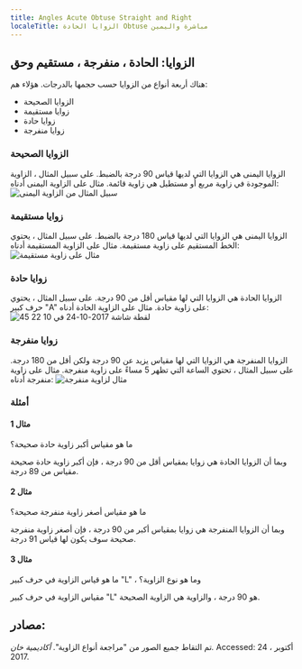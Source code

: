 ```yaml
---
title: Angles Acute Obtuse Straight and Right
localeTitle: الزوايا الحادة Obtuse مباشرة واليمين
---
```

## الزوايا: الحادة ، منفرجة ، مستقيم وحق

هناك أربعة أنواع من الزوايا حسب حجمها بالدرجات. هؤلاء هم:

*   الزوايا الصحيحة
*   زوايا مستقيمة
*   زوايا حادة
*   زوايا منفرجة

### الزوايا الصحيحة

الزوايا اليمنى هي الزوايا التي لديها قياس 90 درجة بالضبط. على سبيل المثال ، الزاوية الموجودة في زاوية مربع أو مستطيل هي زاوية قائمة. مثال على الزاوية اليمنى أدناه: ![سبيل المثال من الزاوية اليمنى](https://user-images.githubusercontent.com/17547686/31929587-4f167f38-b8a5-11e7-8ee7-e76fc239e866.png)

### زوايا مستقيمة

الزوايا اليمنى هي الزوايا التي لديها قياس 180 درجة بالضبط. على سبيل المثال ، يحتوي الخط المستقيم على زاوية مستقيمة. مثال على الزاوية المستقيمة أدناه: ![مثال على زاوية مستقيمة](https://user-images.githubusercontent.com/17547686/31929586-4efbd912-b8a5-11e7-8f43-5d73cca6e2eb.png)

### زوايا حادة

الزوايا الحادة هي الزوايا التي لها مقياس أقل من 90 درجة. على سبيل المثال ، يحتوي حرف كبير "A" على زاوية حادة. مثال على الزاوية الحادة أدناه: ![لقطة شاشة 2017-10-24 في 10 22 45](https://user-images.githubusercontent.com/17547686/31929585-4ee08266-b8a5-11e7-8af6-9860a8c46e67.png)

### زوايا منفرجة

الزوايا المنفرجة هي الزوايا التي لها مقياس يزيد عن 90 درجة ولكن أقل من 180 درجة. على سبيل المثال ، تحتوي الساعة التي تظهر 5 مساءً على زاوية منفرجة. مثال على زاوية منفرجة أدناه: ![مثال لزاوية منفرجة](https://user-images.githubusercontent.com/17547686/31929584-4ec4b216-b8a5-11e7-943d-ea74ce460f1b.png)

### أمثلة

#### مثال 1

ما هو مقياس أكبر زاوية حادة صحيحة؟

 وبما أن الزوايا الحادة هي زوايا بمقياس أقل من 90 درجة ، فإن أكبر زاوية حادة صحيحة 
 مقياس من 89 درجة. 

#### مثال 2

ما هو مقياس أصغر زاوية منفرجة صحيحة؟

 وبما أن الزوايا المنفرجة هي زوايا بمقياس أكبر من 90 درجة ، فإن أصغر زاوية منفرجة صحيحة سوف يكون لها 
 قياس 91 درجة. 

#### مثال 3

ما هو قياس الزاوية في حرف كبير "L" ، وما هو نوع الزاوية؟

 مقياس الزاوية في حرف كبير "L" هو 90 درجة ، والزاوية هي الزاوية الصحيحة. 

## مصادر:

تم التقاط جميع الصور من "مراجعة أنواع الزاوية". _أكاديمية خان._ Accessed: 24 أكتوبر ، 2017.